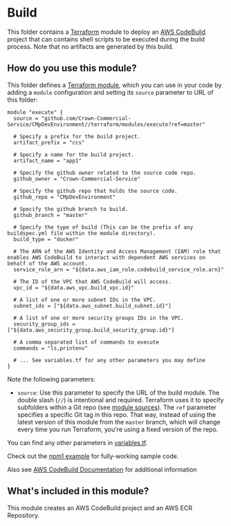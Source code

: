 # Build

This folder contains a [Terraform](https://www.terraform.io/) module to deploy an [AWS CodeBuild](https://aws.amazon.com/codebuild/) project that can contains
shell scripts to be executed during the build process. Note that no artifacts are generated by this build.

## How do you use this module?

This folder defines a [Terraform module](https://www.terraform.io/docs/modules/usage.html), which you can use in your
code by adding a `module` configuration and setting its `source` parameter to URL of this folder:

```hcl
module "execute" {
  source = "github.com/Crown-Commercial-Service/CMpDevEnvironment//terraform/modules/execute?ref=master"

  # Specify a prefix for the build project.
  artifact_prefix = "ccs"

  # Specify a name for the build project.
  artifact_name = "app1"

  # Specify the github owner related to the source code repo.
  github_owner = "Crown-Commercial-Service"

  # Specify the github repo that holds the source code.
  github_repo = "CMpDevEnvironment"

  # Specify the github branch to build.
  github_branch = "master"

  # Specify the type of build (This can be the prefix of any buildspec.yml file within the module directory).
  build_type = "docker"

  # The ARN of the AWS Identity and Access Management (IAM) role that enables AWS CodeBuild to interact with dependent AWS services on behalf of the AWS account.
  service_role_arn = "${data.aws_iam_role.codebuild_service_role.arn}"

  # The ID of the VPC that AWS CodeBuild will access.
  vpc_id = "${data.aws_vpc.build_vpc.id}"

  # A list of one or more subnet IDs in the VPC.
  subnet_ids = ["${data.aws_subnet.build_subnet.id}"]

  # A list of one or more security groups IDs in the VPC.
  security_group_ids = ["${data.aws_security_group.build_security_group.id}"]

  # A comma separated list of commands to execute
  commands = "ls,printenv"

  # ... See variables.tf for any other parameters you may define
}
```

Note the following parameters:

* `source`: Use this parameter to specify the URL of the build module. The double slash (`//`) is intentional 
  and required. Terraform uses it to specify subfolders within a Git repo (see [module 
  sources](https://www.terraform.io/docs/modules/sources.html)). The `ref` parameter specifies a specific Git tag in 
  this repo. That way, instead of using the latest version of this module from the `master` branch, which 
  will change every time you run Terraform, you're using a fixed version of the repo.

You can find any other parameters in [variables.tf](variables.tf).

Check out the [npm1 example](https://github.com/Crown-Commercial-Service/CMpDevEnvironment/blob/develop/terraform/build/npm1/main.tf) for fully-working sample code. 

Also see [AWS CodeBuild Documentation](https://docs.aws.amazon.com/codebuild/latest/userguide/welcome.html) for additional information

## What's included in this module?

This module creates an AWS CodeBuild project and an AWS ECR Repository.
